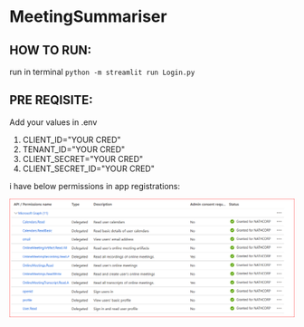 # MeetingSummariser

## HOW TO RUN: 
run in terminal `python -m streamlit run Login.py`

## PRE REQISITE:
Add your values in .env
1. CLIENT_ID="YOUR CRED"
2. TENANT_ID="YOUR CRED"
3. CLIENT_SECRET="YOUR CRED"
4. CLIENT_SECRET_ID="YOUR CRED"

i have below permissions in app registrations:


![images\Permissions.png](images\Permissions.png)